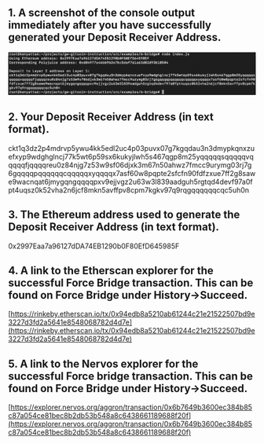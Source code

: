 ## 1. A screenshot of the console output immediately after you have successfully generated your Deposit Receiver Address.
![](./depositReceiverAddress.png)
## 2. Your Deposit Receiver Address (in text format).
ckt1q3dz2p4mdrvp5ywu4kk5edl2uc4p03puvx07g7kgqdau3n3dmypkqnxzuefxyp9wdghglncj77k5wt6p59sx6kukyjlwh5s467qgp8m25yqqqqqsqqqqqvqqqqqfjqqqqreu0z84njg7z53w9sf06djxk3m67n50ahwz7fmcc9urymg03rj7g6gqqqqpqqqqqqcqqqqqxyqqqqx7asf60w8pqpte2sfcfn90fdfzxue7ff2g8sawe9wacnqat6jmygqngqqqqpxv9ejjvgz2u63w3l839aadguh5rgtqd4devf97a0fpt4uqsz0k52vha2n6jcf8mkn5avffpv8cpm7kgkv97q9rqgqqqqqqcqc5uh0n
## 3. The Ethereum address used to generate the Deposit Receiver Address (in text format).
0x2997Eaa7a96127dDA74EB1290b0F80EfD645985F
## 4. A link to the Etherscan explorer for the successful Force Bridge transaction. This can be found on Force Bridge under History→Succeed.
[https://rinkeby.etherscan.io/tx/0x94edb8a5210ab61244c21e21522507bd9e3227d3fd2a5641e8548068782d4d7e](https://rinkeby.etherscan.io/tx/0x94edb8a5210ab61244c21e21522507bd9e3227d3fd2a5641e8548068782d4d7e)
## 5. A link to the Nervos explorer for the successful Force bridge transaction. This can be found on Force Bridge under History→Succeed.
[https://explorer.nervos.org/aggron/transaction/0x6b7649b3600ec384b85c87a054ce81bec8b2db53b548a8c6438661189688f20f](https://explorer.nervos.org/aggron/transaction/0x6b7649b3600ec384b85c87a054ce81bec8b2db53b548a8c6438661189688f20f)
